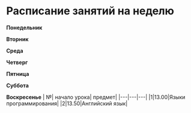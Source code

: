 # Расписание занятий на неделю

**Понедельник**

**Вторник**

**Среда**

**Четверг**

**Пятница**

**Суббота**

**Воскресенье**
| №| начало урока| предмет|
|---|---|---|
|1|13.00|Языки программирования|
|2|13.50|Английский язык|